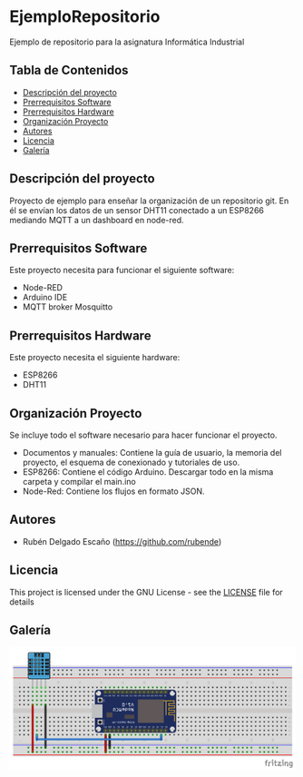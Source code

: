 # EjemploRepositorio
Ejemplo de repositorio para la asignatura Informática Industrial

## Tabla de Contenidos
* [Descripción del proyecto](#descripción-del-proyecto)
* [Prerrequisitos Software](#prerrequisitos-software)
* [Prerrequisitos Hardware](#prerrequisitos-hardware)
* [Organización Proyecto](#organización-proyecto)
* [Autores](#autores)
* [Licencia](#licencia)
* [Galería](#galería)

## Descripción del proyecto
Proyecto de ejemplo para enseñar la organización de un repositorio git. 
En él se envían los datos de un sensor DHT11 conectado a un ESP8266 mediando MQTT a un dashboard en node-red.

## Prerrequisitos Software
Este proyecto necesita para funcionar el siguiente software:
  - Node-RED
  - Arduino IDE
  - MQTT broker Mosquitto

## Prerrequisitos Hardware
Este proyecto necesita el siguiente hardware:
  - ESP8266
  - DHT11

## Organización Proyecto
Se incluye todo el software necesario para hacer funcionar el proyecto.
  - Documentos y manuales: Contiene la guía de usuario, la memoria del proyecto, el esquema de conexionado y tutoriales de uso.
  - ESP8266: Contiene el código Arduino. Descargar todo en la misma carpeta y compilar el main.ino
  - Node-Red: Contiene los flujos en formato JSON. 

## Autores
  - Rubén Delgado Escaño (https://github.com/rubende)


## Licencia
This project is licensed under the GNU License - see the [LICENSE](LICENSE) file for details

## Galería
<img src="/Documentos y manuales/esquema_conexion.png" width="512"> 